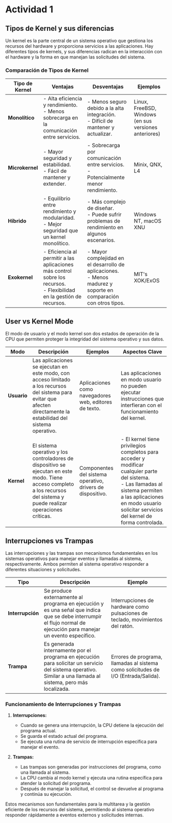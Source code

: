 # Actividad 1

## Tipos de Kernel y sus diferencias

Un kernel es la parte central de un sistema operativo que gestiona los recursos del hardware y proporciona servicios a las aplicaciones. Hay diferentes tipos de kernels, y sus diferencias radican en la interacción con el hardware y la forma en que manejan las solicitudes del sistema.

### Comparación de Tipos de Kernel

| Tipo de Kernel  | Ventajas                                                                                                                 | Desventajas                                                                                                        | Ejemplos                                              |
| --------------- | ------------------------------------------------------------------------------------------------------------------------ | ------------------------------------------------------------------------------------------------------------------ | ----------------------------------------------------- |
| **Monolítico**  | - Alta eficiencia y rendimiento.<br>- Menos sobrecarga en la comunicación entre servicios.                               | - Menos seguro debido a la alta integración.<br>- Difícil de mantener y actualizar.                                | Linux, FreeBSD, Windows (en sus versiones anteriores) |
| **Microkernel** | - Mayor seguridad y estabilidad.<br>- Fácil de mantener y extender.                                                      | - Sobrecarga por comunicación entre servicios.<br>- Potencialmente menor rendimiento.                              | Minix, QNX, L4                                        |
| **Híbrido**     | - Equilibrio entre rendimiento y modularidad.<br>- Mejor seguridad que un kernel monolítico.                             | - Más complejo de diseñar.<br>- Puede sufrir problemas de rendimiento en algunos escenarios.                       | Windows NT, macOS XNU                                 |
| **Exokernel**   | - Eficiencia al permitir a las aplicaciones más control sobre los recursos.<br>- Flexibilidad en la gestión de recursos. | - Mayor complejidad en el desarrollo de aplicaciones.<br>- Menos madurez y soporte en comparación con otros tipos. | MIT's XOK/ExOS                                        |

## User vs Kernel Mode

El modo de usuario y el modo kernel son dos estados de operación de la CPU que permiten proteger la integridad del sistema operativo y sus datos.

| Modo        | Descripción                                                                                                                                                               | Ejemplos                                                   | Aspectos Clave                                                                                                                                                                                                             |
| ----------- | ------------------------------------------------------------------------------------------------------------------------------------------------------------------------- | ---------------------------------------------------------- | -------------------------------------------------------------------------------------------------------------------------------------------------------------------------------------------------------------------------- |
| **Usuario** | Las aplicaciones se ejecutan en este modo, con acceso limitado a los recursos del sistema para evitar que afecten directamente la estabilidad del sistema operativo.      | Aplicaciones como navegadores web, editores de texto.      | Las aplicaciones en modo usuario no pueden ejecutar instrucciones que interfieran con el funcionamiento del kernel.                                                                                                        |
| **Kernel**  | El sistema operativo y los controladores de dispositivo se ejecutan en este modo. Tiene acceso completo a los recursos del sistema y puede realizar operaciones críticas. | Componentes del sistema operativo, drivers de dispositivo. | - El kernel tiene privilegios completos para acceder y modificar cualquier parte del sistema.<br>- Las llamadas al sistema permiten a las aplicaciones en modo usuario solicitar servicios del kernel de forma controlada. |

## Interrupciones vs Trampas

Las interrupciones y las trampas son mecanismos fundamentales en los sistemas operativos para manejar eventos y llamadas al sistema, respectivamente. Ambos permiten al sistema operativo responder a diferentes situaciones y solicitudes.

| Tipo             | Descripción                                                                                                                                                        | Ejemplo                                                                            |
| ---------------- | ------------------------------------------------------------------------------------------------------------------------------------------------------------------ | ---------------------------------------------------------------------------------- |
| **Interrupción** | Se produce externamente al programa en ejecución y es una señal que indica que se debe interrumpir el flujo normal de ejecución para manejar un evento específico. | Interrupciones de hardware como pulsaciones de teclado, movimientos del ratón.     |
| **Trampa**       | Es generada internamente por el programa en ejecución para solicitar un servicio del sistema operativo. Similar a una llamada al sistema, pero más localizada.     | Errores de programa, llamadas al sistema como solicitudes de I/O (Entrada/Salida). |

### Funcionamiento de Interrupciones y Trampas

1. **Interrupciones:**

   - Cuando se genera una interrupción, la CPU detiene la ejecución del programa actual.
   - Se guarda el estado actual del programa.
   - Se ejecuta una rutina de servicio de interrupción específica para manejar el evento.

2. **Trampas:**
   - Las trampas son generadas por instrucciones del programa, como una llamada al sistema.
   - La CPU cambia al modo kernel y ejecuta una rutina específica para atender la solicitud del programa.
   - Después de manejar la solicitud, el control se devuelve al programa y continúa su ejecución.

Estos mecanismos son fundamentales para la multitarea y la gestión eficiente de los recursos del sistema, permitiendo al sistema operativo responder rápidamente a eventos externos y solicitudes internas.
